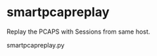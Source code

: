 smartpcapreplay
===============

Replay the PCAPS with Sessions from same host.


smartpcapreplay.py




